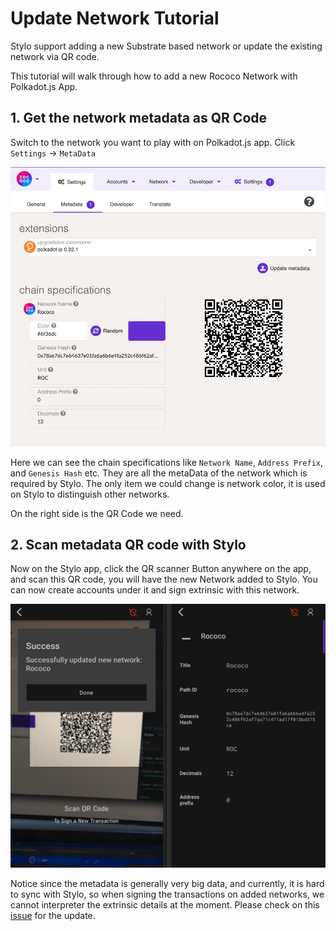 # Update Network Tutorial

Stylo support adding a new Substrate based network or update the existing network via QR code.

This tutorial will walk through how to add a new Rococo Network with Polkadot.js App.

## 1. Get the network metadata as QR Code

Switch to the network you want to play with on Polkadot.js app. Click `Settings` -> `MetaData`

![Network Metadata QR Code](images/Network-Metadata-QR.png)

Here we can see the chain specifications like `Network Name`, `Address Prefix`, and `Genesis Hash` etc. They are all the metaData of the network which is required by Stylo. The only item we could change is network color, it is used on Stylo to distinguish other networks. 

On the right side is the QR Code we need.

## 2. Scan metadata QR code with Stylo

Now on the Stylo app, click the QR scanner Button anywhere on the app, and scan this QR code, you will have the new Network added to Stylo. You can now create accounts under it and sign extrinsic with this network. 

![Network Metadata Added on Stylo](images/Network-Metadata-Added.png)

Notice since the metadata is generally very big data, and currently, it is hard to sync with Stylo, so when signing the transactions on added networks, we cannot interpreter the extrinsic details at the moment. Please check on this [issue](https://github.com/paritytech/parity-signer/issues/457) for the update.
